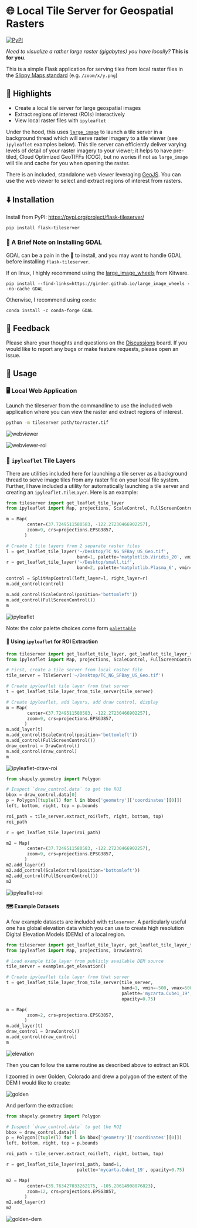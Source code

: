 # 🌐 Local Tile Server for Geospatial Rasters

[![PyPI](https://img.shields.io/pypi/v/flask-tileserver.svg?logo=python&logoColor=white)](https://pypi.org/project/flask-tileserver/)

*Need to visualize a rather large raster (gigabytes) you have locally?* **This is for you.**

This is a simple Flask application for serving tiles from local raster files in
the [Slippy Maps standard](https://wiki.openstreetmap.org/wiki/Slippy_map_tilenames)
(e.g. `/zoom/x/y.png`)

## 🌟 Highlights

- Create a local tile server for large geospatial images
- Extract regions of interest (ROIs) interactively
- View local raster files with `ipyleaflet`

Under the hood, this uses [`large_image`](https://github.com/girder/large_image)
to launch a tile server in a background thread which will serve raster imagery
to a tile viewer (see `ipyleaflet` examples below).
This tile server can efficiently deliver varying levels of detail of your
raster imagery to your viewer; it helps to have pre-tiled, Cloud Optimized
GeoTIFFs (COG), but no wories if not as `large_image` will tile and cache for
you when opening the raster.

There is an included, standalone web viewer leveraging
[GeoJS](https://opengeoscience.github.io/geojs/). You can use the web viewer
to select and extract regions of interest from rasters.

## ⬇️ Installation

Install from PyPI: https://pypi.org/project/flask-tileserver/

```
pip install flask-tileserver
```

### 📝 A Brief Note on Installing GDAL

GDAL can be a pain in the 🍑 to install, and you may want to handle GDAL
before installing `flask-tileserver`.

If on linux, I highly recommend using the [large_image_wheels](https://github.com/girder/large_image_wheels) from Kitware.

```
pip install --find-links=https://girder.github.io/large_image_wheels --no-cache GDAL
```

Otherwise, I recommend using `conda`:

```
conda install -c conda-forge GDAL
```

## 💭 Feedback

Please share your thoughts and questions on the [Discussions](https://github.com/banesullivan/flask-tileserver/discussions) board.
If you would like to report any bugs or make feature requests, please open an issue.

## 🚀 Usage

### 🖥️ Local Web Application

Launch the tileserver from the commandline to use the included web application where you can view the raster and extract regions of interest.

```bash
python -m tileserver path/to/raster.tif
```

![webviewer](https://raw.githubusercontent.com/banesullivan/flask-tileserver/main/imgs/webviewer.gif)

![webviewer-roi](https://raw.githubusercontent.com/banesullivan/flask-tileserver/main/imgs/webviewer-roi.gif)

### 🍃 `ipyleaflet` Tile Layers

There are utilities included here for launching a tile server as a background thread to serve image tiles from any raster file on your
local file system. Further, I have included a utility for
automatically launching a tile server and creating an
`ipyleaflet.TileLayer`. Here is an example:

```py
from tileserver import get_leaflet_tile_layer
from ipyleaflet import Map, projections, ScaleControl, FullScreenControl, SplitMapControl

m = Map(
        center=(37.7249511580583, -122.27230466902257),
        zoom=9, crs=projections.EPSG3857,
       )

# Create 2 tile layers from 2 separate raster files
l = get_leaflet_tile_layer('~/Desktop/TC_NG_SFBay_US_Geo.tif',
                           band=1, palette='matplotlib.Viridis_20', vmin=50, vmax=200)
r = get_leaflet_tile_layer('~/Desktop/small.tif',
                           band=2, palette='matplotlib.Plasma_6', vmin=0, vmax=150)

control = SplitMapControl(left_layer=l, right_layer=r)
m.add_control(control)

m.add_control(ScaleControl(position='bottomleft'))
m.add_control(FullScreenControl())
m
```

![ipyleaflet](https://raw.githubusercontent.com/banesullivan/flask-tileserver/main/imgs/ipyleaflet.gif)


Note: the color palette choices come form [`palettable`](https://jiffyclub.github.io/palettable/)


#### 📍 Using `ipyleaflet` for ROI Extraction


```py
from tileserver import get_leaflet_tile_layer, get_leaflet_tile_layer_from_tile_server, TileServer
from ipyleaflet import Map, projections, ScaleControl, FullScreenControl, DrawControl

# First, create a tile server from local raster file
tile_server = TileServer('~/Desktop/TC_NG_SFBay_US_Geo.tif')

# Create ipyleaflet tile layer from that server
t = get_leaflet_tile_layer_from_tile_server(tile_server)

# Create ipyleaflet, add layers, add draw control, display
m = Map(
        center=(37.7249511580583, -122.27230466902257),
        zoom=9, crs=projections.EPSG3857,
       )
m.add_layer(t)
m.add_control(ScaleControl(position='bottomleft'))
m.add_control(FullScreenControl())
draw_control = DrawControl()
m.add_control(draw_control)
m
```

![ipyleaflet-draw-roi](https://raw.githubusercontent.com/banesullivan/flask-tileserver/main/imgs/ipyleaflet-draw-roi.png)



```py
from shapely.geometry import Polygon

# Inspect `draw_control.data` to get the ROI
bbox = draw_control.data[0]
p = Polygon([tuple(l) for l in bbox['geometry']['coordinates'][0]])
left, bottom, right, top = p.bounds

roi_path = tile_server.extract_roi(left, right, bottom, top)
roi_path
```

```py
r = get_leaflet_tile_layer(roi_path)

m2 = Map(
        center=(37.7249511580583, -122.27230466902257),
        zoom=9, crs=projections.EPSG3857,
       )
m2.add_layer(r)
m2.add_control(ScaleControl(position='bottomleft'))
m2.add_control(FullScreenControl())
m2
```

![ipyleaflet-roi](https://raw.githubusercontent.com/banesullivan/flask-tileserver/main/imgs/ipyleaflet-roi.png)


#### 🗺️ Example Datasets

A few example datasets are included with `tileserver`. A particularly
useful one has global elevation data which you can use to create high resolution Digital Elevation Models (DEMs) of a local region.

```py
from tileserver import get_leaflet_tile_layer, get_leaflet_tile_layer_from_tile_server, examples
from ipyleaflet import Map, projections, DrawControl

# Load example tile layer from publicly available DEM source
tile_server = examples.get_elevation()

# Create ipyleaflet tile layer from that server
t = get_leaflet_tile_layer_from_tile_server(tile_server,
                                            band=1, vmin=-500, vmax=5000,
                                            palette='mycarta.Cube1_19',
                                            opacity=0.75)

m = Map(
        zoom=2, crs=projections.EPSG3857,
       )
m.add_layer(t)
draw_control = DrawControl()
m.add_control(draw_control)
m
```

![elevation](https://raw.githubusercontent.com/banesullivan/flask-tileserver/main/imgs/elevation.png)


Then you can follow the same routine as described above to extract an ROI.

I zoomed in over Golden, Colorado and drew a polygon of the extent of the DEM I would like to create:

![golden](https://raw.githubusercontent.com/banesullivan/flask-tileserver/main/imgs/golden-roi.png)

And perform the extraction:

```py
from shapely.geometry import Polygon

# Inspect `draw_control.data` to get the ROI
bbox = draw_control.data[0]
p = Polygon([tuple(l) for l in bbox['geometry']['coordinates'][0]])
left, bottom, right, top = p.bounds

roi_path = tile_server.extract_roi(left, right, bottom, top)

r = get_leaflet_tile_layer(roi_path, band=1,
                           palette='mycarta.Cube1_19', opacity=0.75)

m2 = Map(
        center=(39.763427033262175, -105.20614908076823),
        zoom=12, crs=projections.EPSG3857,
       )
m2.add_layer(r)
m2
```

![golden-dem](https://raw.githubusercontent.com/banesullivan/flask-tileserver/main/imgs/golden-dem.png)
